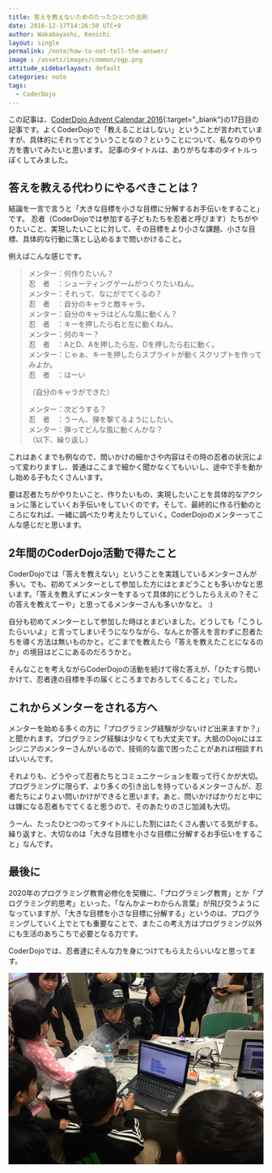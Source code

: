 ```yaml
---
title: 答えを教えないためのたったひとつの法則
date: 2016-12-17T14:26:50 UTC+9
author: Wakabayashi, Kenichi
layout: single
permalink: /note/how-to-not-tell-the-answer/
image : /assets/images/common/ogp.png
attitude_sidebarlayout: default
categories: note
tags:
  - CoderDojo
---
```

この記事は、[CoderDojo Advent Calendar 2016](http://www.adventar.org/calendars/1619){:target="_blank"}の17日目の記事です。よくCoderDojoで「教えることはしない」ということが言われていますが、具体的にそれってどういうことなの？ということについて、私なりのやり方を書いてみたいと思います。
記事のタイトルは、ありがちな本のタイトルっぽくしてみました。

## 答えを教える代わりにやるべきことは？
結論を一言で言うと「大きな目標を小さな目標に分解するお手伝いをすること」です。
忍者（CoderDojoでは参加する子どもたちを忍者と呼びます）たちがやりたいこと、実現したいことに対して、その目標をより小さな課題、小さな目標、具体的な行動に落とし込めるまで問いかけること。

例えばこんな感じです。

> メンター：何作りたいん？  
> 忍　者　：シューティングゲームがつくりたいねん。  
> メンター：それって、なにがでてくるの？  
> 忍　者　：自分のキャラと敵キャラ。  
> メンター：自分のキャラはどんな風に動くん？  
> 忍　者　：キーを押したら右と左に動くねん。  
> メンター：何のキー？  
> 忍　者　：AとD、Aを押したら左、Dを押したら右に動く。  
> メンター：じゃぁ、キーを押したらスプライトが動くスクリプトを作ってみよか。  
> 忍　者　：はーい  
>   
> （自分のキャラができた）  
>   
> メンター：次どうする？  
> 忍　者　：うーん、弾を撃てるようにしたい。  
> メンター：弾ってどんな風に動くんかな？  
> （以下、繰り返し）  

これはあくまでも例なので、問いかけの細かさや内容はその時の忍者の状況によって変わりますし、普通はここまで細かく聞かなくてもいいし、途中で手を動かし始める子もたくさんいます。

要は忍者たちがやりたいこと、作りたいもの、実現したいことを具体的なアクションに落としていくお手伝いをしていくのです。そして、最終的に作る行動のところになれば、一緒に調べたり考えたりしていく。CoderDojoのメンターってこんな感じだと思います。

## 2年間のCoderDojo活動で得たこと
CoderDojoでは「答えを教えない」ということを実践しているメンターさんが多い。でも、初めてメンターとして参加した方にはとまどうことも多いかなと思います。「答えを教えずにメンターをするって具体的にどうしたらええの？そこの答えを教えてーや」と思ってるメンターさんも多いかなと。 :)

自分も初めてメンターとして参加した時はとまどいました。どうしても「こうしたらいいよ」と言ってしまいそうになりながら、なんとか答えを言わずに忍者たちを導く方法は無いものかと。どこまでを教えたら「答えを教えたことになるのか」の境目はどこにあるのだろうかと。

そんなことを考えながらCoderDojoの活動を続けて得た答えが、「ひたすら問いかけて、忍者達の目標を手の届くところまでおろしてくること」でした。

## これからメンターをされる方へ
メンターを始める多くの方に「プログラミング経験が少ないけど出来ますか？」と聞かれます。プログラミング経験は少なくても大丈夫です。大抵のDojoにはエンジニアのメンターさんがいるので、技術的な面で困ったことがあれば相談すればいいんです。

それよりも、どうやって忍者たちとコミュニケーションを取って行くかが大切。プログラミングに限らず、より多くの引き出しを持っているメンターさんが、忍者たちによりよい問いかけができると思います。あと、問いかけばかりだと中には嫌になる忍者もでてくると思うので、そのあたりのさじ加減も大切。

うーん、たったひとつのってタイトルにした割にはたくさん書いてる気がする。繰り返すと、大切なのは「大きな目標を小さな目標に分解するお手伝いをすること」なんです。

## 最後に
2020年のプログラミング教育必修化を契機に、「プログラミング教育」とか「プログラミング的思考」といった、「なんかよーわからん言葉」が飛び交うようになっていますが、「大きな目標を小さな目標に分解する」というのは、プログラミングしていく上でとても重要なことで、またこの考え方はプログラミング以外にも生活のあちこちで必要となる力です。

CoderDojoでは、忍者達にそんな力を身につけてもらえたらいいなと思ってます。

![](/assets/images/2016/12/3.jpg)